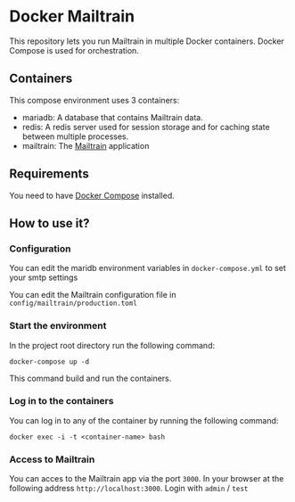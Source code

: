 # Docker Mailtrain

This repository lets you run Mailtrain in multiple Docker containers. Docker Compose is used for orchestration.

## Containers

This compose environment uses 3 containers:

- mariadb: A database that contains Mailtrain data.
- redis: A redis server used for session storage and for caching state between multiple processes. 
- mailtrain: The [Mailtrain](https://github.com/andris9/mailtrain) application

## Requirements

You need to have [Docker Compose](https://docs.docker.com/compose/install/) installed.

## How to use it?

### Configuration

You can edit the maridb environment variables in `docker-compose.yml` to set your smtp settings

You can edit the Mailtrain configuration file in `config/mailtrain/production.toml`

### Start the environment

In the project root directory run the following command:

`docker-compose up -d`

This command build and run the containers.

### Log in to the containers

You can log in to any of the container by running the following command:

`docker exec -i -t <container-name> bash`

### Access to Mailtrain

You can acces to the Mailtrain app via the port `3000`. In your browser at the following address `http://localhost:3000`.
Login with `admin` / `test`




